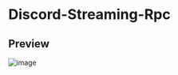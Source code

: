 # Discord-Streaming-Rpc

## Preview

![image](https://user-images.githubusercontent.com/98183554/164943038-f94527c8-a65b-43ea-bc6c-8b10cc86d1ec.png)
